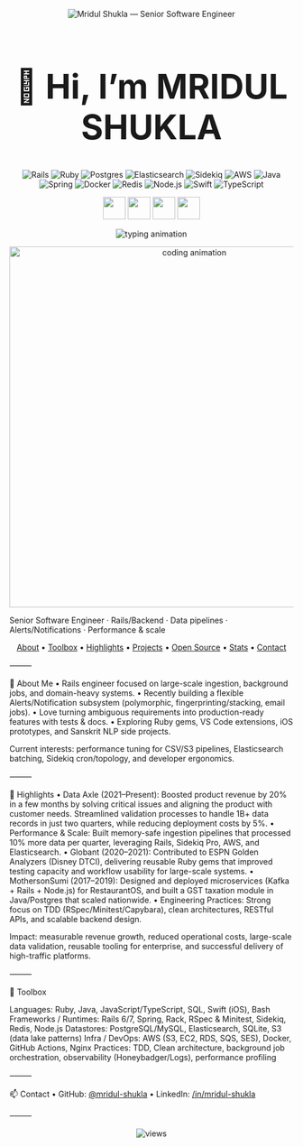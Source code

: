 <p align="center">
  <picture>
    <source media="(prefers-color-scheme: dark)" srcset="https://svg-banners.vercel.app/api?type=glitch&text1=MRIDUL%20SHUKLA&text2=Senior%20Software%20Engineer&width=1600&height=350"/>
    <img alt="Mridul Shukla — Senior Software Engineer" src="https://svg-banners.vercel.app/api?type=glitch&text1=MRIDUL%20SHUKLA&text2=Senior%20Software%20Engineer&width=1600&height=350"/>
  </picture>
</p>


<h1 align="center" style="font-size:60px;">👋 Hi, I’m <strong>MRIDUL SHUKLA</strong></h1>


<p align="center">
  <img src="https://img.shields.io/badge/Ruby_on_Rails-%23CC0000.svg?logo=rubyonrails&logoColor=white&style=for-the-badge&logoSize=large" alt="Rails"/>
  <img src="https://img.shields.io/badge/Ruby-CC342D?logo=ruby&logoColor=white&style=for-the-badge&logoSize=large" alt="Ruby"/>
  <img src="https://img.shields.io/badge/PostgreSQL-316192?logo=postgresql&logoColor=white&style=for-the-badge&logoSize=large" alt="Postgres"/>
  <img src="https://img.shields.io/badge/Elasticsearch-005571?logo=elasticsearch&logoColor=white&style=for-the-badge&logoSize=large" alt="Elasticsearch"/>
  <img src="https://img.shields.io/badge/Sidekiq-CC0000?logo=ruby&logoColor=white&style=for-the-badge&logoSize=large" alt="Sidekiq"/>
  <img src="https://img.shields.io/badge/AWS-232F3E?logo=amazon-aws&logoColor=white&style=for-the-badge&logoSize=large" alt="AWS"/>
  <img src="https://img.shields.io/badge/Java-007396?logo=java&logoColor=white&style=for-the-badge&logoSize=large" alt="Java"/>
  <img src="https://img.shields.io/badge/Spring-6DB33F?logo=spring&logoColor=white&style=for-the-badge&logoSize=large" alt="Spring"/>
  <img src="https://img.shields.io/badge/Docker-2496ED?logo=docker&logoColor=white&style=for-the-badge&logoSize=large" alt="Docker"/>
  <img src="https://img.shields.io/badge/Redis-DC382D?logo=redis&logoColor=white&style=for-the-badge&logoSize=large" alt="Redis"/>
  <img src="https://img.shields.io/badge/Node.js-339933?logo=node.js&logoColor=white&style=for-the-badge&logoSize=large" alt="Node.js"/>
  <img src="https://img.shields.io/badge/Swift-FA7343?logo=swift&logoColor=white&style=for-the-badge&logoSize=large" alt="Swift"/>
  <img src="https://img.shields.io/badge/TypeScript-3178C6?logo=typescript&logoColor=white&style=for-the-badge&logoSize=large" alt="TypeScript"/>
</p>


<p align="center">
  <a href="https://github.com/mridul-shukla" title="GitHub"><img src="https://cdn.jsdelivr.net/gh/devicons/devicon/icons/github/github-original.svg" width="40"/></a>
  <a href="https://www.linkedin.com/in/mridul-shukla-1a335818a/" title="LinkedIn"><img src="https://cdn.jsdelivr.net/gh/devicons/devicon/icons/linkedin/linkedin-original.svg" width="40"/></a>
  <a href="https://x.com/mridul_shukla" title="Twitter/X"><img src="https://cdn.simpleicons.org/x/000000/ffffff" width="40"/></a>
  <a href="mailto:you@example.com" title="Email"><img src="https://cdn.simpleicons.org/gmail/EA4335/ffffff" width="40"/></a>
</p>


<p align="center">
  <img src="https://readme-typing-svg.demolab.com?font=Fira+Code&size=28&pause=1000&center=true&vCenter=true&width=800&lines=Writing+reliable+Rails+%26+Spring+services;Streaming+2GB%2B+CSV+without+OOM;Stackable+alerts+with+fingerprinting+%F0%9F%94%94;Shipping+tested+production+code" alt="typing animation"/>
</p>
<p align="center">
  <img src="https://media.giphy.com/media/qgQUggAC3Pfv687qPC/giphy.gif" width="640" alt="coding animation"/>
</p>


Senior Software Engineer · Rails/Backend · Data pipelines · Alerts/Notifications · Performance & scale

<p align="center">
  <a href="#-about-me">About</a> •
  <a href="#-toolbox">Toolbox</a> •
  <a href="#-highlights">Highlights</a> •
  <a href="#-featured-projects">Projects</a> •
  <a href="#-open-source">Open Source</a> •
  <a href="#-stats">Stats</a> •
  <a href="#-contact">Contact</a>
</p>



⸻

🧭 About Me
	•	Rails engineer focused on large-scale ingestion, background jobs, and domain-heavy systems.
	•	Recently building a flexible Alerts/Notification subsystem (polymorphic, fingerprinting/stacking, email jobs).
	•	Love turning ambiguous requirements into production-ready features with tests & docs.
	•	Exploring Ruby gems, VS Code extensions, iOS prototypes, and Sanskrit NLP side projects.

Current interests: performance tuning for CSV/S3 pipelines, Elasticsearch batching, Sidekiq cron/topology, and developer ergonomics.

⸻


🌟 Highlights
	•	Data Axle (2021–Present): Boosted product revenue by 20% in a few months by solving critical issues and aligning the product with customer needs. Streamlined validation processes to handle 1B+ data records in just two quarters, while reducing deployment costs by 5%.
	•	Performance & Scale: Built memory-safe ingestion pipelines that processed 10% more data per quarter, leveraging Rails, Sidekiq Pro, AWS, and Elasticsearch.
	•	Globant (2020–2021): Contributed to ESPN Golden Analyzers (Disney DTCI), delivering reusable Ruby gems that improved testing capacity and workflow usability for large-scale systems.
	•	MothersonSumi (2017–2019): Designed and deployed microservices (Kafka + Rails + Node.js) for RestaurantOS, and built a GST taxation module in Java/Postgres that scaled nationwide.
	•	Engineering Practices: Strong focus on TDD (RSpec/Minitest/Capybara), clean architectures, RESTful APIs, and scalable backend design.

Impact:  measurable revenue growth, reduced operational costs, large-scale data validation, reusable tooling for enterprise, and successful delivery of high-traffic platforms.

⸻

🧰 Toolbox

Languages: Ruby, Java, JavaScript/TypeScript, SQL, Swift (iOS), Bash
Frameworks / Runtimes: Rails 6/7, Spring, Rack, RSpec & Minitest, Sidekiq, Redis, Node.js
Datastores: PostgreSQL/MySQL, Elasticsearch, SQLite, S3 (data lake patterns)
Infra / DevOps: AWS (S3, EC2, RDS, SQS, SES), Docker, GitHub Actions, Nginx
Practices: TDD, Clean architecture, background job orchestration, observability (Honeybadger/Logs), performance profiling

⸻

📫 Contact
	•	GitHub: [@mridul-shukla](https://github.com/MridulS-R)
	•	LinkedIn: [/in/mridul-shukla](https://www.linkedin.com/in/mridul-shukla-1a335818a/)

⸻

<p align="center">
  <img src="https://komarev.com/ghpvc/?username=mridul-shukla&label=Profile%20views&color=0e75b6&style=flat" alt="views" />
</p>
